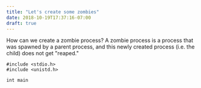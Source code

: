 ```yaml
---
title: "Let's create some zombies"
date: 2018-10-19T17:37:16-07:00
draft: true
---
```


How can we create a zombie process? A zombie process is a process that was
spawned by a parent process, and this newly created process (i.e. the child)
does not get "reaped."


```
#include <stdio.h>
#include <unistd.h>

int main
